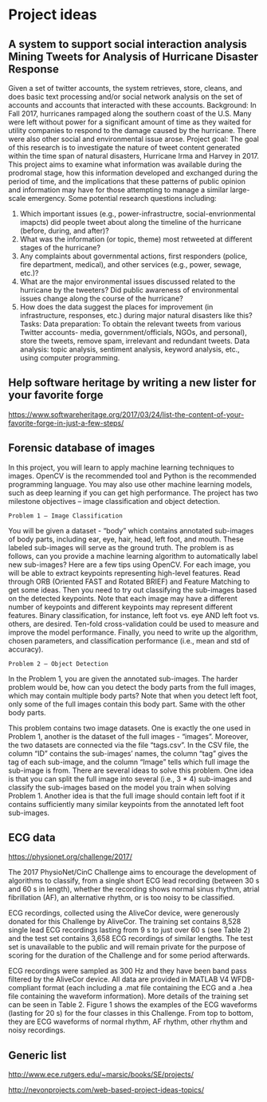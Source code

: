 # Project ideas

## A system to support social interaction analysis  Mining Tweets for Analysis of Hurricane Disaster Response

Given a set of twitter accounts, the system retrieves, store, cleans, and does basic text processing and/or social network 
analysis on the set of accounts and accounts that interacted with these accounts. 
Background:
In Fall 2017, hurricanes rampaged along the southern coast of the U.S. Many were left without power for a significant amount of time as they waited for utility companies to respond to the damage caused by the hurricane. There were also other social and environmental issue arose.
Project goal: 
The goal of this research is to investigate the nature of tweet content generated within the time span of natural disasters, Hurricane Irma and Harvey in 2017. This project aims to examine what information was available during the prodromal stage, how this information developed and exchanged during the period of time, and the implications that these patterns of public opinion and information may have for those attempting to manage a similar large-scale emergency. Some potential research questions including: 
1. Which important issues (e.g., power-infrastructre, social-envrionmental imapcts) did people tweet about along the timeline of the hurricane (before, during, and after)?
2. What was the information (or topic, theme) most retweeted at different stages of the hurricane?
3. Any complaints about governmental actions, first responders (police, fire department, medical), and other services (e.g., power, sewage, etc.)?
4. What are the major environmental issues discussed related to the hurricane by the tweeters? Did public awareness of environmental issues change along the course of the hurricane?
5. How does the data suggest the places for improvement (in infrastructure, responses, etc.) during major natural disasters like this?
Tasks:
    Data preparation: To obtain the relevant tweets from various Twitter accounts- media, government/officials, NGOs, and personal), store the tweets, remove spam, irrelevant and redundant tweets.
    Data analysis: topic analysis, sentiment analysis,  keyword analysis, etc., using computer programming.


## Help software heritage by writing a new lister for your favorite forge

https://www.softwareheritage.org/2017/03/24/list-the-content-of-your-favorite-forge-in-just-a-few-steps/


## Forensic database of images

In this project, you will learn to apply machine learning techniques to images. OpenCV is the recommended tool and Python is the recommended programming language. You may also use other machine learning models, such as deep learning if you can get high performance. The project has two milestone objectives – image classification and object detection.

    Problem 1 – Image Classification

You will be given a dataset - “body” which contains annotated sub-images of body parts, including ear, eye, hair, head, left foot, and mouth. These labeled sub-images will serve as the ground truth. The problem is as follows, can you provide a machine learning algorithm to automatically label new sub-images? Here are a few tips using OpenCV. For each image, you will be able to extract keypoints representing high-level features. Read through ORB (Oriented FAST and Rotated BRIEF) and Feature Matching to get some ideas. Then you need to try out classifying the sub-images based on the detected keypoints. Note that each image may have a different number of keypoints and different keypoints may represent different features. Binary classification, for instance, left foot vs. eye AND left foot vs. others, are desired. Ten-fold cross-validation could be used to measure and improve the model performance. Finally, you need to write up the algorithm, chosen parameters, and classification performance (i.e., mean and std of accuracy).

    Problem 2 – Object Detection

In the Problem 1, you are given the annotated sub-images. The harder problem would be, how can you detect the body parts from the full images, which may contain multiple body parts? Note that when you detect left foot, only some of the full images contain this body part. Same with the other body parts.

This problem contains two image datasets. One is exactly the one used in Problem 1, another is the dataset of the full images - “images”. Moreover, the two datasets are connected via the file “tags.csv”. In the CSV file, the column “ID” contains the sub-images’ names, the column “tag” gives the tag of each sub-image, and the column “Image” tells which full image the sub-image is from. There are several ideas to solve this problem. One idea is that you can split the full image into several (i.e., 3 * 4) sub-images and classify the sub-images based on the model you train when solving Problem 1. Another idea is that the full image should contain left foot if it contains sufficiently many similar keypoints from the annotated left foot sub-images.

     

## ECG data

https://physionet.org/challenge/2017/

The 2017 PhysioNet/CinC Challenge aims to encourage the development of algorithms to classify, from a single short ECG lead recording (between 30 s and 60 s in length), whether the recording shows normal sinus rhythm, atrial fibrillation (AF), an alternative rhythm, or is too noisy to be classified.

ECG recordings, collected using the AliveCor device, were generously donated for this Challenge by AliveCor. The training set contains 8,528 single lead ECG recordings lasting from 9 s to just over 60 s (see Table 2) and the test set contains 3,658 ECG recordings of similar lengths. The test set is unavailable to the public and will remain private for the purpose of scoring for the duration of the Challenge and for some period afterwards.

ECG recordings were sampled as 300 Hz and they have been band pass filtered by the AliveCor device. All data are provided in MATLAB V4 WFDB-compliant format (each including a .mat file containing the ECG and a .hea file containing the waveform information). More details of the training set can be seen in Table 2. Figure 1 shows the examples of the ECG waveforms (lasting for 20 s) for the four classes in this Challenge. From top to bottom, they are ECG waveforms of normal rhythm, AF rhythm, other rhythm and noisy recordings.

## Generic list
http://www.ece.rutgers.edu/~marsic/books/SE/projects/

http://nevonprojects.com/web-based-project-ideas-topics/
